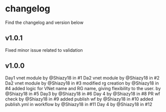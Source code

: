 # changelog

Find the changelog and version below

## v1.0.1

Fixed minor issue related to validation

## v1.0.0

Day1 vnet module by @Shiazy18 in #1
Da2 vnet module by @Shiazy18 in #2
Da2 vnet module by @Shiazy18 in #3
modified rg creation by @Shiazy18 in #4
added logic for VNet name and RG name, giving flexibility to the user. by @Shiazy18 in #5
Day3 by @Shiazy18 in #6
Day 4 by @Shiazy18 in #8
PR wf check by @Shiazy18 in #9
added publish wf by @Shiazy18 in #10
added publish.yml in workflow by @Shiazy18 in #11
Day 4 by @Shiazy18 in #12
